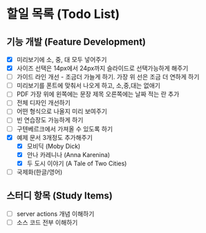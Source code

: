 # 할일 목록 (Todo List)

## 기능 개발 (Feature Development)


- [x] 미리보기에 소, 중, 대 모두 넣어주기
- [x] 사이즈 선택은 14px에서 24px까지 슬라이드로 선택가능하게 해주기
- [ ] 가이드 라인 개선 - 조금더 가늘게 하기. 가장 위 선은 조금 더 연하게 하기 
- [ ] 미리보기를 폰트에 맞춰서 나오게 하고, 소,중,대는 없애기
- [ ] PDF 가장 위에 왼쪽에는 문장 제목 오른쪽에는 날짜 적는 란 추가 
- [ ] 전체 디자인 개선하기
- [ ] 어떤 형식으로 나올지 미리 보여주기
- [ ] 빈 연습장도 가능하게 하기
- [ ] 구텐베르크에서 가져올 수 있도록 하기
- [x] 예제 문서 3개정도 추가해주기
  - [x] 모비딕 (Moby Dick)
  - [x] 안나 카레니나 (Anna Karenina)
  - [x] 두 도시 이야기 (A Tale of Two Cities)
- [ ] 국제화(한글/영어)

## 스터디 항목 (Study Items)

- [ ] server actions 개념 이해하기
- [ ] 소스 코드 전부 이해하기